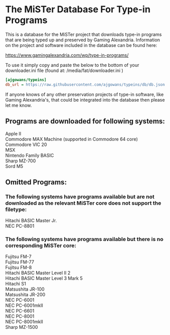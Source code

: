 # The MiSTer Database For Type-in Programs 

This is a database for the MiSTer project that downloads type-in programs that are being typed up and preserved by Gaming Alexandria.  Information on the project and software included in the database can be found here:

https://www.gamingalexandria.com/wp/type-in-programs/


To use it simply copy and paste the below to the bottom of your downloader.ini file (found at: /media/fat/downloader.ini )

```ini
[ajgowans/typeins]
db_url = https://raw.githubusercontent.com/ajgowans/typeins/db/db.json.zip
```

If anyone knows of any other preservation projects of type-in software, like Gaming Alexandria's, that could be integrated into the database then please let me know.

 ## Programs are downloaded for following systems:
 
 Apple II <br>
 Commodore MAX Machine (supported in Commodore 64 core)<br>
 Commodore VIC 20 <br>
 MSX <br>
 Nintendo Family BASIC <br>
 Sharp MZ-700 <br>
 Sord M5 <br>
 
 ## Omitted Programs:

### The following systems have programs available but are not downloaded as the relevant MiSTer core does not support the filetype: <br>
Hitachi BASIC Master Jr. <br>
NEC PC-8801 <br>


 ### The following systems have programs available but there is no corresponding MiSTer core: <br>
Fujitsu FM-7 <br>
Fujitsu FM-77 <br>
Fujitsu FM-8 <br>
Hitachi BASIC Master Level II 2 <br>
Hitachi BASIC Master Level 3 Mark 5 <br>
Hitachi S1 <br>
Matsushita JR-100 <br>
Matsushita JR-200 <br>
NEC PC-6001 <br>
NEC PC-6001mkII <br>
NEC PC-6601 <br>
NEC PC-8001 <br>
NEC PC-8001mkII <br>
Sharp MZ-1500 <br>


